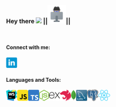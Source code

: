 ### Hey there <img src="https://media.giphy.com/media/hvRJCLFzcasrR4ia7z/giphy.gif" width="25px"> ||<img src="https://raw.githubusercontent.com/LLpanov/LLpanov/main/icons/personal.png" width="50px">||
<br/>  

#### Connect with me:

<a href="https://www.linkedin.com/in/leonid-panov-a814aa23b/">
  <img align="left" alt="LinkedIn" width="30px" src="https://github.com/LLpanov/LLpanov/blob/main/icons/linkedin.png" />
</a>


<br/>
<br/>

#### Languages and Tools:

<a>
  <img align="left" height="30px" title="WebStorm"  src="https://raw.githubusercontent.com/LLpanov/LLpanov/main/icons/WebStorm.png"/>
</a>
<a>
  <img align="left" height="30px" title="JavaScript" src="https://raw.githubusercontent.com/LLpanov/LLpanov/main/icons/JavaScript.png"/>
</a>
<a>
  <img align="left" height="30px" title="TypeScript" src="https://raw.githubusercontent.com/LLpanov/LLpanov/main/icons/TypeScript.png"/>
</a>
<a>
  <img align="left" height="30px" title="NodeJs" src="https://raw.githubusercontent.com/LLpanov/LLpanov/main/icons/nodeJs.png"/>
</a>
<a>
  <img align="left" height="30px" title="expressJS" src="https://raw.githubusercontent.com/LLpanov/LLpanov/62e10c165ef64947d65efb6724728e27db3da9b5/icons/expressjs_logo_icon_169185.svg"/>
</a>
<a>
  <img align="left" height="30px" title="NestJS" src="https://raw.githubusercontent.com/LLpanov/LLpanov/main/icons/nestjs.png"/>
</a>
<a>
  <img align="left" height="30px" title="MongoDB" src="https://github.com/LLpanov/LLpanov/blob/main/icons/MongoDB.png"/>
</a>
<a>
  <img align="left" height="30px" title="MySQL"  src="https://raw.githubusercontent.com/LLpanov/LLpanov/main/icons/MySQL.png"/>
</a>
<a>
  <img align="left" height="30px" title="PostgreSQL"  src="https://raw.githubusercontent.com/LLpanov/LLpanov/main/icons/postgreess.png"/>
</a>
<a>
  <img align="left" height="30px" title="React"  src="https://raw.githubusercontent.com/LLpanov/LLpanov/main/icons/React.png"/>
</a>

